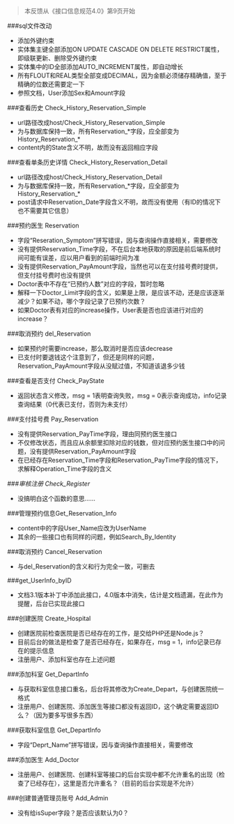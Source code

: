 > 本反馈从《接口信息规范4.0》第9页开始

###sql文件改动
- 添加外键约束
- 实体集主键全部添加ON UPDATE CASCADE ON DELETE RESTRICT属性，即级联更新、删除受外键约束
- 实体集中的ID全部添加AUTO_INCREMENT属性，即自动增长
- 所有FLOUT和REAL类型全部变成DECIMAL，因为金额必须储存精确值，至于精确的位数还需要定一下
- 参照文档，User添加Sex和Amount字段

###查看历史 Check_History_Reservation_Simple
- url路径改成host/Check_History_Reservation_Simple
- 为与数据库保持一致，所有Reservation\_\*字段，应全部变为History_Reservation\_\*
- content内的State含义不明，故而没有返回相应字段

###查看单条历史详情 Check_History_Reservation_Detail
- url路径改成host/Check_History_Reservation_Detail
- 为与数据库保持一致，所有Reservation\_\*字段，应全部变为History_Reservation\_\*
- post请求中Reservation_Date字段含义不明，故而没有使用（有ID的情况下也不需要其它信息）

###预约医生 Reservation
- 字段“Reseration_Symptom”拼写错误，因与查询操作直接相关，需要修改
- 没有提供Reservation_Time字段，不在后台本地获取的原因是前后端系统时间可能有误差，应以用户看到的前端时间为准
- 没有提供Reservation_PayAmount字段，当然也可以在支付挂号费时提供，但支付挂号费时也没有提供
- Doctor表中不存在“已预约人数”对应的字段，暂时忽略
- 解释一下Doctor_Limit字段的含义，如果是上限，是应该不动，还是应该逐渐减少？如果不动，哪个字段记录了已预约次数？
- 如果Doctor表有对应的increase操作，User表是否也应该进行对应的increase？

###取消预约 del_Reservation
- 如果预约时需要increase，那么取消时是否应该decrease
- 已支付时要退钱这个注意到了，但还是同样的问题，Reservation_PayAmount字段从没赋过值，不知道该退多少钱

###查看是否支付 Check_PayState
- 返回状态含义修改，msg = 1表明查询失败，msg = 0表示查询成功，info记录查询结果（0代表已支付，否则为未支付）

###支付挂号费 Pay_Reservation
- 没有提供Reservation_PayTime字段，理由同预约医生接口
- 不仅修改状态，而且应从余额里扣除对应的钱数，但对应预约医生接口中的问题，没有提供Reservation_PayAmount字段
- 在已经存在Reservation_Time字段和Reservation_PayTime字段的情况下，求解释Operation_Time字段的含义

###*审核注册 Check_Register*
- 没搞明白这个函数的意思……

###管理预约信息Get_Reservation_Info
- content中的字段User_Name应改为UserName
- 其余的一些接口也有同样的问题，例如Search_By_Identity

###取消预约 Cancel_Reservation
- 与del_Reservation的含义和行为完全一致，可删去

###get_UserInfo_byID
- 文档3.1版本补丁中添加此接口，4.0版本中消失，估计是文档遗漏，在此作为提醒，后台已实现此接口

###创建医院 Create_Hospital
- 创建医院前检查医院是否已经存在的工作，是交给PHP还是Node.js？
- 目前后台的做法是检查了是否已经存在，如果存在，msg = 1，info记录已存在的提示信息
- 注册用户、添加科室也存在上述问题

###添加科室 Get_DepartInfo
- 与获取科室信息接口重名，后台将其修改为Create_Depart，与创建医院统一格式
- 注册用户、创建医院、添加医生等接口都没有返回ID，这个确定需要返回ID么？（因为要多写很多东西）

###获取科室信息 Get_DepartInfo
- 字段“Deprt_Name”拼写错误，因与查询操作直接相关，需要修改

###添加医生 Add_Doctor
- 注册用户、创建医院、创建科室等接口的后台实现中都不允许重名的出现（检查了已经存在），这里是否允许重名？（目前的后台实现是不允许）

###创建普通管理员账号 Add_Admin
- 没有给isSuper字段？是否应该默认为0？